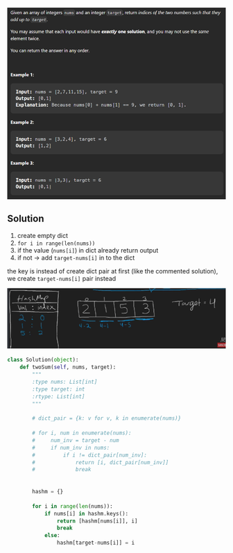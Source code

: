 
![](attachments/2023-06-19.png)
## Solution
1. create empty dict
2. `for i in range(len(nums))`
3. if the value (`nums[i]`) in dict already return output
4. if not → add `target-nums[i]` in to the dict

the key is instead of create dict pair at first (like the commented solution), we create `target-nums[i]` pair instead

![](attachments/2023-06-19-1.png)

```python
class Solution(object):
    def twoSum(self, nums, target):
        """
        :type nums: List[int]
        :type target: int
        :rtype: List[int]
        """

        # dict_pair = {k: v for v, k in enumerate(nums)}

        # for i, num in enumerate(nums):
        #     num_inv = target - num
        #     if num_inv in nums:
        #         if i != dict_pair[num_inv]:
        #             return [i, dict_pair[num_inv]]
        #             break

                
        hashm = {}

        for i in range(len(nums)):
            if nums[i] in hashm.keys():
                return [hashm[nums[i]], i]
                break
            else:
                hashm[target-nums[i]] = i

```